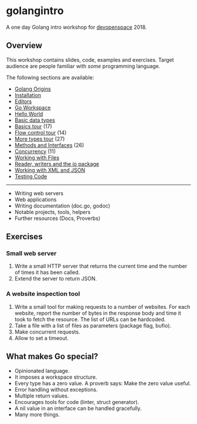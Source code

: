 # golangintro

A one day Golang intro workshop for [devopenspace](https://devopenspace.de/)
2018.

## Overview

This workshop contains slides, code, examples and exercises. Target audience
are people familiar with *some* programming language.

The following sections are available:

* [Golang Origins](Origins.md)
* [Installation](Installation.md)
* [Editors](Editors.md)
* [Go Workspace](Workspace.md)
* [Hello World](Hello.md)
* [Basic data types](Types.md)
* [Basics tour](Basics.md) (17)
* [Flow control tour](Flowcontrol.md) (14)
* [More types tour](Motetypes.md) (27)
* [Methods and Interfaces](Methods.md) (26)
* [Concurrency](Concurrency.md) (11)
* [Working with Files](Files.md)
* [Reader, writers and the io package](Io.md)
* [Working with XML and JSON](Xmljson.md)
* [Testing Code](Testing.md)

----

* Writing web servers
* Web applications
* Writing documentation (doc.go, godoc)
* Notable projects, tools, helpers
* Further resources (Docs, Proverbs)

## Exercises

### Small web server

1. Write a small HTTP server that returns the current time and the number of
   times it has been called.
2. Extend the server to return JSON.

### A website inspection tool

1. Write a small tool for making requests to a number of websites. For each
   website, report the number of bytes in the response body and time it took to
   fetch the resource. The list of URLs can be hardcoded.
2. Take a file with a list of files as parameters (package flag, bufio).
3. Make concurrent requests.
4. Allow to set a timeout.

## What makes Go special?

* Opinionated language.
* It imposes a workspace structure.
* Every type has a zero value. A proverb says: Make the zero value useful.
* Error handling without exceptions.
* Multiple return values.
* Encourages tools for code (linter, struct generator).
* A nil value in an interface can be handled gracefully.
* Many more things.
